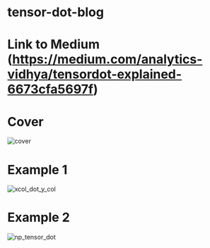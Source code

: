 # tensor-dot-blog

# Link to Medium (https://medium.com/analytics-vidhya/tensordot-explained-6673cfa5697f)

# Cover 
![cover](https://user-images.githubusercontent.com/7568793/155138650-18bdae9a-5f0f-462a-8475-5f28d9eed856.jpeg)

# Example 1
![xcol_dot_y_col](https://user-images.githubusercontent.com/7568793/155138686-5c0f3abc-516f-495c-bae7-de87c3eca74b.png)

# Example 2
![np_tensor_dot](https://user-images.githubusercontent.com/7568793/155138669-fb7fff1c-4060-4dc4-9a05-f7c33937113d.png)
